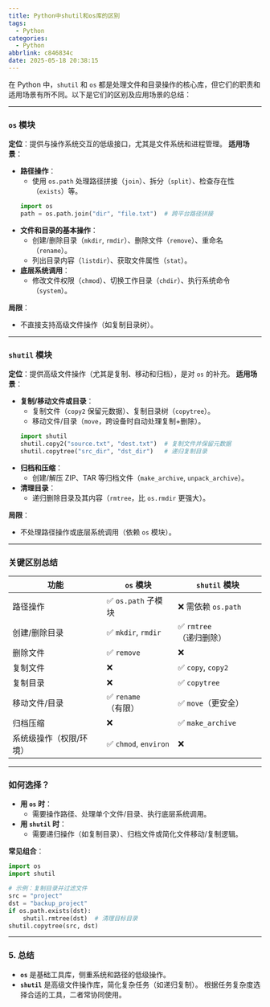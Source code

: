 ```yaml
---
title: Python中shutil和os库的区别
tags:
  - Python
categories:
  - Python
abbrlink: c846834c
date: 2025-05-18 20:38:15
---
```


在 Python 中，`shutil` 和 `os` 都是处理文件和目录操作的核心库，但它们的职责和适用场景有所不同。以下是它们的区别及应用场景的总结：

---

### **`os` 模块**

**定位**：提供与操作系统交互的低级接口，尤其是文件系统和进程管理。
**适用场景**：

- **路径操作**：
  - 使用 `os.path` 处理路径拼接（`join`）、拆分（`split`）、检查存在性（`exists`）等。
  ```python
  import os
  path = os.path.join("dir", "file.txt")  # 跨平台路径拼接
  ```
- **文件和目录的基本操作**：
  - 创建/删除目录（`mkdir`, `rmdir`）、删除文件（`remove`）、重命名（`rename`）。
  - 列出目录内容（`listdir`）、获取文件属性（`stat`）。
- **底层系统调用**：
  - 修改文件权限（`chmod`）、切换工作目录（`chdir`）、执行系统命令（`system`）。

**局限**：

- 不直接支持高级文件操作（如复制目录树）。

---

### **`shutil` 模块**

**定位**：提供高级文件操作（尤其是复制、移动和归档），是对 `os` 的补充。
**适用场景**：

- **复制/移动文件或目录**：
  - 复制文件（`copy2` 保留元数据）、复制目录树（`copytree`）。
  - 移动文件/目录（`move`，跨设备时自动处理复制+删除）。
  ```python
  import shutil
  shutil.copy2("source.txt", "dest.txt")  # 复制文件并保留元数据
  shutil.copytree("src_dir", "dst_dir")   # 递归复制目录
  ```
- **归档和压缩**：
  - 创建/解压 ZIP、TAR 等归档文件（`make_archive`, `unpack_archive`）。
- **清理目录**：
  - 递归删除目录及其内容（`rmtree`，比 `os.rmdir` 更强大）。

**局限**：

- 不处理路径操作或底层系统调用（依赖 `os` 模块）。

---

### **关键区别总结**

| **功能**                | **`os` 模块**         | **`shutil` 模块**       |
| ----------------------- | --------------------- | ----------------------- |
| 路径操作                | ✅ `os.path` 子模块   | ❌ 需依赖 `os.path`     |
| 创建/删除目录           | ✅ `mkdir`, `rmdir`   | ✅ `rmtree`（递归删除） |
| 删除文件                | ✅ `remove`           | ❌                      |
| 复制文件                | ❌                    | ✅ `copy`, `copy2`      |
| 复制目录                | ❌                    | ✅ `copytree`           |
| 移动文件/目录           | ✅ `rename`（有限）   | ✅ `move`（更安全）     |
| 归档压缩                | ❌                    | ✅ `make_archive`       |
| 系统级操作（权限/环境） | ✅ `chmod`, `environ` | ❌                      |

---

### **如何选择？**

- **用 `os` 时**：
  - 需要操作路径、处理单个文件/目录、执行底层系统调用。
- **用 `shutil` 时**：
  - 需要递归操作（如复制目录）、归档文件或简化文件移动/复制逻辑。

**常见组合**：

```python
import os
import shutil

# 示例：复制目录并过滤文件
src = "project"
dst = "backup_project"
if os.path.exists(dst):
    shutil.rmtree(dst)  # 清理目标目录
shutil.copytree(src, dst)
```

---

### **5. 总结**

- **`os`** 是基础工具库，侧重系统和路径的低级操作。
- **`shutil`** 是高级文件操作库，简化复杂任务（如递归复制）。
  根据任务复杂度选择合适的工具，二者常协同使用。
